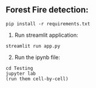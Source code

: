 ## Forest Fire detection:

```
pip install -r requirements.txt
```

1) Run streamlit application:

```
streamlit run app.py

```

2) Run the ipynb file:

```
cd Testing
jupyter lab
(run them cell-by-cell)
```